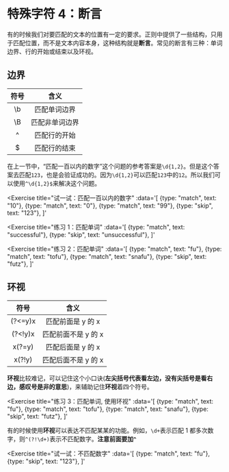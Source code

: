 # 特殊字符 4：断言
有的时候我们对要匹配的文本的位置有一定的要求。正则中提供了一些结构，只用于匹配位置，而不是文本内容本身，这种结构就是**断言**。常见的断言有三种：单词边界、行的开始或结束以及环视。
## 边界
| 符号 | 含义 |
| :----: | :----: |
| \b | 匹配单词边界 |
| \B | 匹配非单词边界 |
| ^ | 匹配行的开始 |
| $ | 匹配行的结束 |

在上一节中，“匹配一百以内的数字”这个问题的参考答案是`\d{1,2}`。但是这个答案去匹配`123`，也是会验证成功的。因为`\d{1,2}`可以匹配`123`中的`12`。所以我们可以使用`^\d{1,2}$`来解决这个问题。

<Exercise 
  title="试一试：匹配一百以内的数字"
  :data='[
    {type: "match", text: "10"},
    {type: "match", text: "0"},
    {type: "match", text: "99"},
    {type: "skip", text: "123"},
  ]'
>
  <SolutionLink text="^\d{1,2}$" />
</Exercise>

<Exercise 
  title="练习 1：匹配单词"
  :data='[
    {type: "match", text: "successful"},
    {type: "skip", text: "unsuccessful"},
  ]'
>
  <SolutionLink text="^successful" />
</Exercise>

<Exercise 
  title="练习 2：匹配单词"
  :data='[
    {type: "match", text: "fu"},
    {type: "match", text: "tofu"},
    {type: "match", text: "snafu"},
    {type: "skip", text: "futz"},
  ]'
>
  <SolutionLink text="fu$" />
</Exercise>

## 环视
| 符号 | 含义 |
| :----: | :----: |
| (?<=y)x | 匹配前面是 y 的 x |
| (?<!y)x | 匹配前面不是 y 的 x |
| x(?=y) | 匹配后面是 y 的 x |
| x(?!y) | 匹配后面不是 y 的 x |
**环视**比较难记，可以记住这个小口诀(**左尖括号代表看左边，没有尖括号是看右边，感叹号是非的意思**)，来辅助记住**环视**着四个符号。

<Exercise 
  title="练习 3：匹配单词, 使用环视"
  :data='[
    {type: "match", text: "fu"},
    {type: "match", text: "tofu"},
    {type: "match", text: "snafu"},
    {type: "skip", text: "futz"},
  ]'
>
  <SolutionLink text="fu(?!\w)" />
</Exercise>

有的时候使用**环视**可以表达不匹配某某的功能。例如，`\d+`表示匹配 1 都多次数字，则`^(?!\d+)`表示不匹配数字。**注意前面要加`^`**

<Exercise 
  title="试一试：不匹配数字"
  :data='[
    {type: "match", text: "fu"},
    {type: "skip", text: "123"},
  ]'
>
  <SolutionLink text="^(?!\d+)" />
</Exercise>